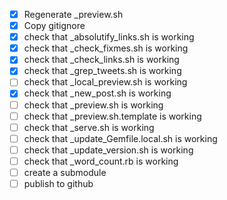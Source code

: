 - [X] Regenerate _preview.sh
- [X] Copy gitignore
- [X] check that _absolutify_links.sh is working
- [X] check that _check_fixmes.sh is working
- [X] check that _check_links.sh is working
- [X] check that _grep_tweets.sh is working
- [ ] check that _local_preview.sh is working
- [X] check that _new_post.sh is working
- [ ] check that _preview.sh is working
- [ ] check that _preview.sh.template is working
- [ ] check that _serve.sh is working
- [ ] check that _update_Gemfile.local.sh is working
- [ ] check that _update_version.sh is working
- [ ] check that _word_count.rb is working
- [ ] create a submodule
- [ ] publish to github
